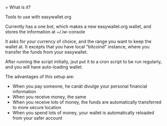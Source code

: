 = What is it?

Tools to use with easywallet.org

Currently has a one bot, which makes a new easywallet.org wallet, and stores the information at ~/.iw-console

It asks for your currency of choice, and the range you want to keep the wallet at. It excepts that you have local "bitcoind" instance, where you transfer the funds from your easywallet.

After running the script initially, jsut put it to a cron script to be run regularly, and you will have auto-loading wallet.

The advantages of this setup are:

- When you pay someone, he canät divulge your personal financial information
- When you receive money, the same
- When you receive lots of money, the funds are automatically transferred to more secure location
- When you spend lots of money, your wallet is automatically reloaded from your safer account

